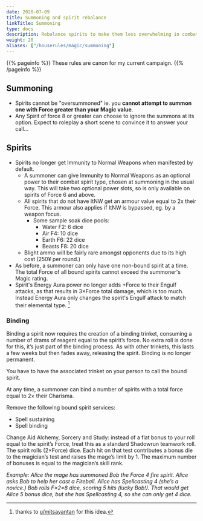 ```yaml
---
date: 2020-07-09
title: Summoning and spirit rebalance
linkTitle: Summoning
type: docs
description: Rebalance spirits to make them less overwhelming in combat
weight: 20
aliases: ["/houserules/magic/summoning"]
---
```

{{% pageinfo %}} 
These rules are canon for my current campaign.
{{% /pageinfo %}}

## Summoning

* Spirits cannot be "oversummoned" ie. you **cannot attempt to summon one with Force greater than your Magic value**. 
* Any Spirit of force 8 or greater can choose to ignore the summons at its option. Expect to roleplay a short scene to convince it to answer your call...

## Spirits

* Spirits no longer get Immunity to Normal Weapons when manifested by default.
	* A summoner can give Immunity to Normal Weapons as an optional power to their combat spirit type, chosen at summoning in the usual way. This will take two optional power slots, so is only available on spirits of Force 6 and above.
	* All spirits that do not have ItNW get an armour value equal to 2x their Force. This armour also applies if ItNW is bypassed, eg. by a weapon focus.
		* Some sample soak dice pools: 
			* Water F2: 6 dice
			* Air F4: 10 dice
			* Earth F6: 22 dice
			* Beasts F8: 20 dice
	* Blight ammo will be fairly rare amongst opponents due to its high cost (250¥ per round.)
* As before, a summoner can only have one non-bound spirit at a time. The total Force of all bound spirits cannot exceed the summoner's Magic rating. 
* Spirit's Energy Aura power no longer adds +Force to their Engulf attacks, as that results in 3×Force total damage, which is too much. Instead Energy Aura only changes the spirit's Engulf attack to match their elemental type. [^1]

### Binding

Binding a spirit now requires the creation of a binding trinket, consuming a number of drams of reagent equal to the spirit’s force. No extra roll is done for this, it’s just part of the binding process. As with other trinkets, this lasts a few weeks but then fades away, releasing the spirit. Binding is no longer permanent.

You have to have the associated trinket on your person to call the bound spirit.

At any time, a summoner can bind a number of spirits with a total force equal to 2× their Charisma.

Remove the following bound spirit services:

* Spell sustaining
* Spell binding

Change Aid Alchemy, Sorcery and Study: instead of a flat bonus to your roll equal to the spirit’s Force, treat this as a standard Shadowrun teamwork roll. The spirit rolls (2×Force) dice. Each hit on that test contributes a bonus die to the magician’s test and raises the mage’s limit by 1. The maximum number of bonuses is equal to the magician’s skill rank.

*Example: Alice the mage has summoned Bob the Force 4 fire spirit. Alice asks Bob to help her cast a Fireball. Alice has Spellcasting 4 (she’s a novice.) Bob rolls F×2=8 dice, scoring 5 hits (lucky Bob!). That would get Alice 5 bonus dice, but she has Spellcasting 4, so she can only get 4 dice.*

[^1]: thanks to [u/mitsayantan](https://www.reddit.com/r/Shadowrun/comments/hmdtyh/shadowrun_gms_be_like/fxafv3k/?utm_source=share&utm_medium=ios_app&utm_name=iossmf) for this idea.